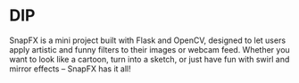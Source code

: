 # DIP
SnapFX is a mini project built with Flask and OpenCV, designed to let users apply artistic and funny filters to their images or webcam feed. Whether you want to look like a cartoon, turn into a sketch, or just have fun with swirl and mirror effects – SnapFX has it all!
